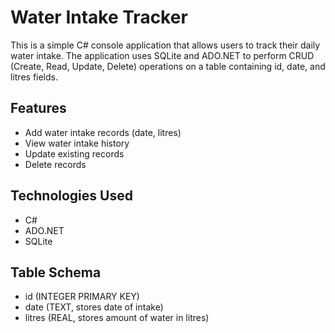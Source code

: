 # Water Intake Tracker

This is a simple C# console application that allows users to track their daily water intake. The application uses SQLite and ADO.NET to perform CRUD (Create, Read, Update, Delete) operations on a table containing id, date, and litres fields.

## Features

- Add water intake records (date, litres)
- View water intake history
- Update existing records
- Delete records

## Technologies Used

- C#
- ADO.NET
- SQLite

## Table Schema

- id (INTEGER PRIMARY KEY)
- date (TEXT, stores date of intake)
- litres (REAL, stores amount of water in litres)